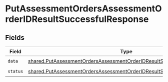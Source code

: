 # PutAssessmentOrdersAssessmentOrderIDResultSuccessfulResponse


## Fields

| Field                                                                                                                                                                  | Type                                                                                                                                                                   | Required                                                                                                                                                               | Description                                                                                                                                                            |
| ---------------------------------------------------------------------------------------------------------------------------------------------------------------------- | ---------------------------------------------------------------------------------------------------------------------------------------------------------------------- | ---------------------------------------------------------------------------------------------------------------------------------------------------------------------- | ---------------------------------------------------------------------------------------------------------------------------------------------------------------------- |
| `data`                                                                                                                                                                 | [shared.PutAssessmentOrdersAssessmentOrderIDResultSuccessfulResponseData](../../models/shared/putassessmentordersassessmentorderidresultsuccessfulresponsedata.md)     | :heavy_check_mark:                                                                                                                                                     | N/A                                                                                                                                                                    |
| `status`                                                                                                                                                               | [shared.PutAssessmentOrdersAssessmentOrderIDResultSuccessfulResponseStatus](../../models/shared/putassessmentordersassessmentorderidresultsuccessfulresponsestatus.md) | :heavy_check_mark:                                                                                                                                                     | N/A                                                                                                                                                                    |